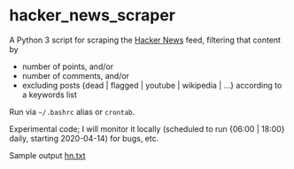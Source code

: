 # hacker_news_scraper

A Python 3 script for scraping the [Hacker News](https://news.ycombinator.com/news) feed, filtering that content by

* number of points, and/or
* number of comments, and/or
* excluding posts {dead | flagged | youtube | wikipedia | ...} according to a keywords list

Run via `~/.bashrc` alias or `crontab`.

Experimental code; I will monitor it locally (scheduled to run {06:00 | 18:00} daily, starting 2020-04-14) for bugs, etc.

Sample output [hn.txt](https://github.com/victoriastuart/hacker_news_scraper/blob/master/hn.txt)
